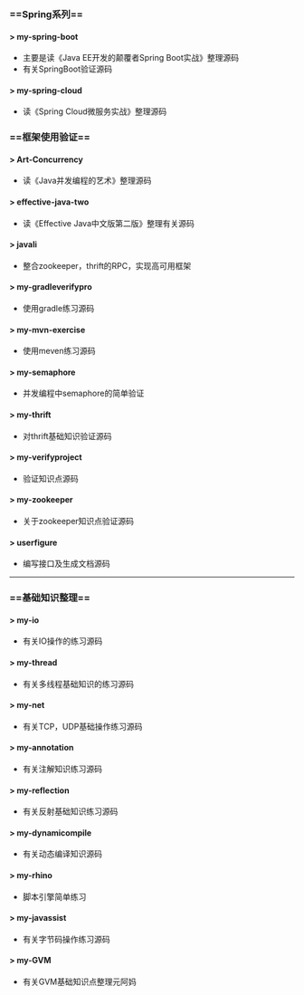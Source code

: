 
### ==Spring系列==
#### > my-spring-boot
- 主要是读《Java EE开发的颠覆者Spring Boot实战》整理源码
- 有关SpringBoot验证源码
#### > my-spring-cloud
- 读《Spring Cloud微服务实战》整理源码

### ==框架使用验证==
#### > Art-Concurrency
- 读《Java并发编程的艺术》整理源码
#### > effective-java-two
- 读《Effective Java中文版第二版》整理有关源码
#### > javali
- 整合zookeeper，thrift的RPC，实现高可用框架
#### > my-gradleverifypro
- 使用gradle练习源码
#### > my-mvn-exercise
- 使用meven练习源码
#### > my-semaphore
- 并发编程中semaphore的简单验证
#### > my-thrift
- 对thrift基础知识验证源码
#### > my-verifyproject
- 验证知识点源码
#### > my-zookeeper
- 关于zookeeper知识点验证源码
#### > userfigure
- 编写接口及生成文档源码

----
### ==基础知识整理==
#### > my-io
- 有关IO操作的练习源码
#### > my-thread
- 有关多线程基础知识的练习源码
#### > my-net
- 有关TCP，UDP基础操作练习源码
#### > my-annotation
- 有关注解知识练习源码
#### > my-reflection
- 有关反射基础知识练习源码
#### > my-dynamicompile
- 有关动态编译知识源码
#### > my-rhino
- 脚本引擎简单练习
#### > my-javassist
- 有关字节码操作练习源码
#### > my-GVM
- 有关GVM基础知识点整理元阿妈




















